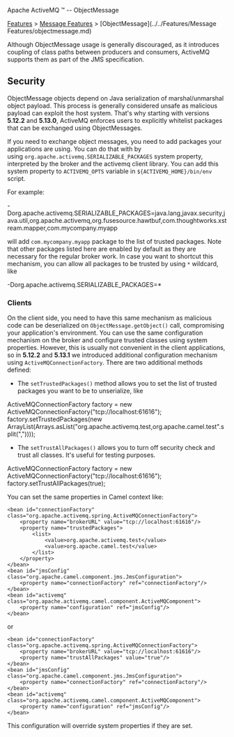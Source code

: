 Apache ActiveMQ ™ -- ObjectMessage 

[Features](../../features.md) > [Message Features](../../Features/message-features.md) > [ObjectMessage](../../Features/Message Features/objectmessage.md)


Although ObjectMessage usage is generally discouraged, as it introduces coupling of class paths between producers and consumers, ActiveMQ supports them as part of the JMS specification.

Security
--------

ObjectMessage objects depend on Java serialization of marshal/unmarshal object payload. This process is generally considered unsafe as malicious payload can exploit the host system. That's why starting with versions **5.12.2** and **5.13.0**, ActiveMQ enforces users to explicitly whitelist packages that can be exchanged using ObjectMessages.

If you need to exchange object messages, you need to add packages your applications are using. You can do that with by using `org.apache.activemq.SERIALIZABLE_PACKAGES` system property, interpreted by the broker and the activemq client library. You can add this system property to `ACTIVEMQ_OPTS` variable in `${ACTIVEMQ_HOME}/bin/env` script.

For example:

-Dorg.apache.activemq.SERIALIZABLE_PACKAGES=java.lang,javax.security,java.util,org.apache.activemq,org.fusesource.hawtbuf,com.thoughtworks.xstream.mapper,com.mycompany.myapp

will add `com.mycompany.myapp` package to the list of trusted packages. Note that other packages listed here are enabled by default as they are necessary for the regular broker work. In case you want to shortcut this mechanism, you can allow all packages to be trusted by using `*` wildcard, like

-Dorg.apache.activemq.SERIALIZABLE_PACKAGES=*

### Clients

On the client side, you need to have this same mechanism as malicious code can be deserialized on `ObjectMessage.getObject()` call, compromising your application's environment. You can use the same configuration mechanism on the broker and configure trusted classes using system properties. However, this is usually not convenient in the client applications, so in **5.12.2** and **5.13.1** we introduced additional configuration mechanism using `ActiveMQConnectionFactory`. There are two additional methods defined:

*   The `setTrustedPackages()` method allows you to set the list of trusted packages you want to be to unserialize, like

ActiveMQConnectionFactory factory = new ActiveMQConnectionFactory("tcp://localhost:61616");
factory.setTrustedPackages(new ArrayList(Arrays.asList("org.apache.activemq.test,org.apache.camel.test".split(","))));

*   The `setTrustAllPackages()` allows you to turn off security check and trust all classes. It's useful for testing purposes.

ActiveMQConnectionFactory factory = new ActiveMQConnectionFactory("tcp://localhost:61616");
factory.setTrustAllPackages(true);

You can set the same properties in Camel context like:

    <bean id="connectionFactory" class="org.apache.activemq.spring.ActiveMQConnectionFactory">
        <property name="brokerURL" value="tcp://localhost:61616"/>
        <property name="trustedPackages">
            <list>
				<value>org.apache.activemq.test</value>
                <value>org.apache.camel.test</value>
            </list>
        </property>
    </bean>
    <bean id="jmsConfig" class="org.apache.camel.component.jms.JmsConfiguration">
        <property name="connectionFactory" ref="connectionFactory"/>
    </bean>
    <bean id="activemq" class="org.apache.activemq.camel.component.ActiveMQComponent">
        <property name="configuration" ref="jmsConfig"/>
    </bean>

or

    <bean id="connectionFactory" class="org.apache.activemq.spring.ActiveMQConnectionFactory">
        <property name="brokerURL" value="tcp://localhost:61616"/>
		<property name="trustAllPackages" value="true"/>
    </bean>
    <bean id="jmsConfig" class="org.apache.camel.component.jms.JmsConfiguration">
        <property name="connectionFactory" ref="connectionFactory"/>
    </bean>
    <bean id="activemq" class="org.apache.activemq.camel.component.ActiveMQComponent">
        <property name="configuration" ref="jmsConfig"/>
    </bean>

This configuration will override system properties if they are set.

